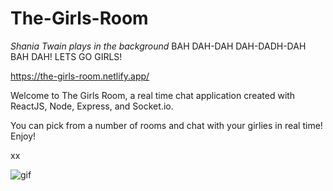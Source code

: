 # The-Girls-Room
*Shania Twain plays in the background*
BAH DAH-DAH DAH-DADH-DAH BAH DAH!
LETS GO GIRLS!

https://the-girls-room.netlify.app/

Welcome to The Girls Room, a real time chat application created with ReactJS, Node, Express, and Socket.io.

You can pick from a number of rooms and chat with your girlies in real time! Enjoy!

xx

![gif](https://media.giphy.com/media/T8FrArSZJ86mWTwQ6s/giphy.gif)
